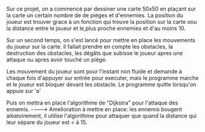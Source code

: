 Sur ce projet, on a commencé par dessiner une carte 50x50 en plaçant sur la carte un certain nombre de de pièges et d'ennemies. La position du joueur est trouver grace à un fonction qui trouve la position sur la carte oou la distance entre le joueur et le,plus proche ennemies et d'au moins 10.

Sur un second temps, on s'est lancé pour mettre en place les mouvements du joueur sur la carte. Il fallait prendre en compte les obstacles, la destruction des obstacles, les dégâts que subisse le joueur apres une attaque ou apres avoir touché un piège.

Les mouvement du joueur sont pour l'instant non fluide et demande à chaque fois d'appuyer sur entrée pour executer, mais le programme marche et le joueur est bloquer devant les obstacle. Le programme quitte lorsqu'on appuie sur 'a'

Puis on mettra en place l'algorithme de "Dijkstra"  pour l'attaque des ennemis.
----> Amelioration à mettre en place: les ennemis bougent aléatoirement, il utilise l'algorithme pour attaquer que quand la distance qui leur sépare du joueur est < à 15.

